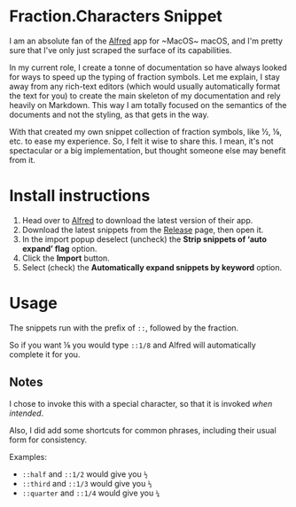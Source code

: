 # Fraction.Characters Snippet

I am an absolute fan of the [Alfred][1] app for ~MacOS~ macOS, and I'm pretty sure that I've only just scraped the surface of its capabilities.

In my current role, I create a tonne of documentation so have always looked for ways to speed up the typing of fraction symbols. Let me explain, I stay away from any rich-text editors (which would usually automatically format the text for you) to create the main skeleton of my documentation and rely heavily on Markdown. This way I am totally focused on the semantics of the documents and not the styling, as that gets in the way.

With that created my own snippet collection of fraction symbols, like ½, ⅛, etc. to ease my experience. So, I felt it wise to share this. I mean, it's not spectacular or a big implementation, but thought someone else may benefit from it.

# Install instructions

1. Head over to [Alfred][1] to download the latest version of their app.
2. Download the latest snippets from the [Release][2] page, then open it.
3. In the import popup deselect (uncheck) the **Strip snippets of ‘auto expand’ flag** option.
4. Click the **Import** button.
5. Select (check) the **Automatically expand snippets by keyword** option.

# Usage

The snippets run with the prefix of `::`, followed by the fraction.

So if you want ⅛ you would type `::1/8` and Alfred will automatically complete it for you. 

## Notes 

I chose to invoke this with a special character, so that it is invoked *when intended*.

Also, I did add some shortcuts for common phrases, including their usual form for consistency.

Examples:

* `::half` and `::1/2` would give you `½`
* `::third` and `::1/3` would give you `⅓`
* `::quarter` and `::1/4` would give you `¼`

[1]: https://alfredapp.com "Get the Alfred app"
[2]: https://github.com/sncsenpai/alfred-fc-snippets/releases "Release page"
